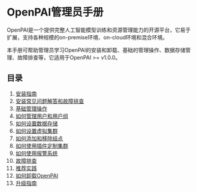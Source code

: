 # OpenPAI管理员手册

OpenPAI是一个提供完整人工智能模型训练和资源管理能力的开源平台，它易于扩展，支持各种规模的on-premise环境、on-cloud环境和混合环境。

本手册可帮助管理员学习OpenPAI的安装和卸载、基础的管理操作、数据存储管理、故障排查等，它适用于OpenPAI >= v1.0.0。

## 目录

1. [安装指南](./安装指南.md)
2. [安装常见问题解答和故障排查](./安装常见问题解答和故障排查.md)
3. [基础管理操作](./基础管理操作.md)
4. [如何管理用户和用户组](./如何管理用户和用户组.md)
5. [如何设置数据存储](./如何设置数据存储.md)
6. [如何设置虚拟集群](./如何设置虚拟集群.md)
7. [如何添加和移除结点](./如何添加和移除结点.md)
8. [如何使用插件定制集群](./如何使用插件定制集群.md)
9. [如何使用报警系统](./如何使用报警系统.md)
10. [故障排查](./故障排查.md)
11. [推荐实践](./推荐实践.md)
12. [如何卸载OpenPAI](./如何卸载openpai.md)
13. [升级指南](./升级指南.md)
